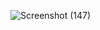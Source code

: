 ![Screenshot (147)](https://github.com/tajmalnas/Code-Cosmos-Registration-Website/assets/111240245/c17bcae6-0263-44e5-8e82-4c22be58451f)

